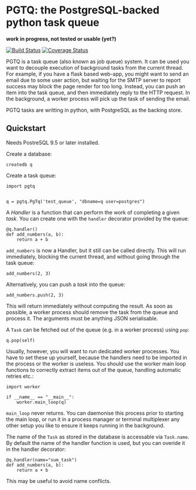 # PGTQ: the PostgreSQL-backed python task queue

**work in progress, not tested or usable (yet?)**

[![Build Status](https://travis-ci.org/DanielCollins/pgtq.svg?branch=master)](https://travis-ci.org/DanielCollins/pgtq) [![Coverage Status](https://coveralls.io/repos/github/DanielCollins/pgtq/badge.svg?branch=master)](https://coveralls.io/github/DanielCollins/pgtq?branch=master)

PGTQ is a task queue (also known as job queue) system. It can be used you
want to decouple execution of background tasks from the current thread. For
example, if you have a flask based web-app, you might want to send an email
due to some user action, but waiting for the SMTP server to report success
may block the page render for too long. Instead, you can push an item into
the task queue, and then immediately reply to the HTTP request. In the
background, a worker process will pick up the task of sending the email.

PGTQ tasks are writting in python, with PostgreSQL as the backing store.

## Quickstart

Needs PostreSQL 9.5 or later installed.

Create a database:

    createdb q

Create a task queue:

    import pgtq
    
     
    q = pgtq.PgTq('test_queue', "dbname=q user=postgres") 

A *Handler* is a function that can perform the work of completing
a given *task*. You can create one with the `handler` decorator provided
by the queue:

    @q.handler()
    def add_numbers(a, b):
        return a + b

`add_numbers` is now a Handler, but it still can be called
directly. This will run immediately, blocking the current thread, and
without going through the task queue:

    add_numbers(2, 3)

Alternatively, you can push a *task* into the queue:

    add_numbers.push(2, 3)

This will return immediately without computing the result. As soon as possible,
a worker process should remove the task from the queue and process it. The
arguments must be anything JSON serialisable.

A `Task` can be fetched out of the queue (e.g. in a worker process) using
`pop`:

    q.pop(self)

Usually, however, you will want to run dedicated worker processes. You have
to set these up yourself, because the handlers need to be imported in the
process or the worker is useless. You should use the worker main loop
functions to correctly extract items out of the queue, handling automatic
retries etc.:

    import worker

    if __name__ == "__main__":
        worker.main_loop(q)

`main_loop` never returns. You can daemonise this process prior to starting
the main loop, or run it in a process manager or terminal multiplexer any
other setup you like to ensure it keeps running in the background.

The name of the `Task` as stored in the database is accessable via `Task.name`.
By default the name of the handler function is used, but you can overide it
in the handler decorator:

    @q.handler(name="sum_task")
    def add_numbers(a, b):
        return a + b

This may be useful to avoid name conflicts.
